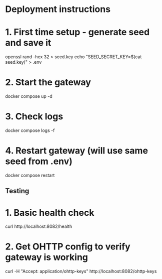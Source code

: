 # Deployment instructions

# 1. First time setup - generate seed and save it
openssl rand -hex 32 > seed.key
echo "SEED_SECRET_KEY=$(cat seed.key)" > .env

# 2. Start the gateway
docker compose up -d

# 3. Check logs
docker compose logs -f

# 4. Restart gateway (will use same seed from .env)
docker compose restart

## Testing

# 1. Basic health check
curl http://localhost:8082/health

# 2. Get OHTTP config to verify gateway is working
curl -H "Accept: application/ohttp-keys" http://localhost:8082/ohttp-keys

<!-- # 3. Test all routes using the client:
go run client.go https://api.tinfoil.sh/surveys/123/config
go run client.go -X POST https://questions.example.com/questions/456/submit -d '{"answer": 42}'
go run client.go https://leader.tinfoil.sh/api/endpoint
go run client.go https://helper.tinfoil.sh/api/endpoint -->